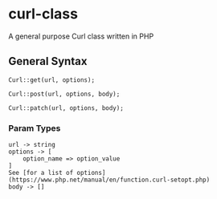 # curl-class

A general purpose Curl class written in PHP

## General Syntax

    Curl::get(url, options);

    Curl::post(url, options, body);

    Curl::patch(url, options, body);

### Param Types

    url -> string
    options -> [
        option_name => option_value
    ]
    See [for a list of options] (https://www.php.net/manual/en/function.curl-setopt.php)
    body -> []

